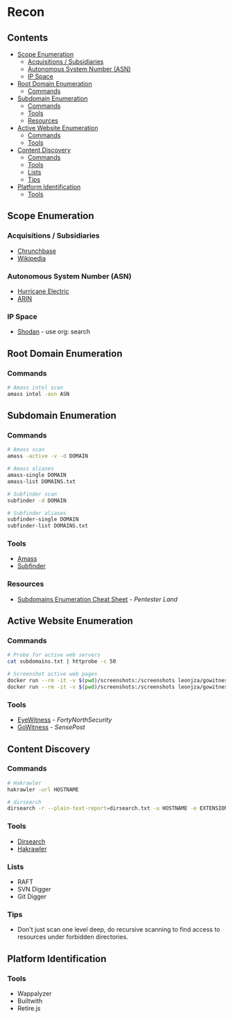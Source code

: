 <!-- omit in toc -->
# Recon

<!-- omit in toc -->
## Contents
- [Scope Enumeration](#scope-enumeration)
  - [Acquisitions / Subsidiaries](#acquisitions--subsidiaries)
  - [Autonomous System Number (ASN)](#autonomous-system-number-asn)
  - [IP Space](#ip-space)
- [Root Domain Enumeration](#root-domain-enumeration)
  - [Commands](#commands)
- [Subdomain Enumeration](#subdomain-enumeration)
  - [Commands](#commands-1)
  - [Tools](#tools)
  - [Resources](#resources)
- [Active Website Enumeration](#active-website-enumeration)
  - [Commands](#commands-2)
  - [Tools](#tools-1)
- [Content Discovery](#content-discovery)
  - [Commands](#commands-3)
  - [Tools](#tools-2)
  - [Lists](#lists)
  - [Tips](#tips)
- [Platform Identification](#platform-identification)
  - [Tools](#tools-3)

## Scope Enumeration

### Acquisitions / Subsidiaries
- [Chrunchbase](https://www.crunchbase.com/)
- [Wikipedia](https://en.wikipedia.org/)

### Autonomous System Number (ASN)
- [Hurricane Electric](http://he.net/)
- [ARIN](https://www.arin.net/)

### IP Space
- [Shodan](https://www.shodan.io/) - use org: search

## Root Domain Enumeration

### Commands
```bash
# Amass intel scan
amass intel -asn ASN
```

## Subdomain Enumeration

### Commands
```bash
# Amass scan
amass -active -v -d DOMAIN

# Amass aliases
amass-single DOMAIN
amass-list DOMAINS.txt

# Subfinder scan
subfinder -d DOMAIN

# Subfinder aliases
subfinder-single DOMAIN
subfinder-list DOMAINS.txt
```

### Tools
- [Amass](https://github.com/OWASP/Amass)
- [Subfinder](https://github.com/projectdiscovery/subfinder)

### Resources
- [Subdomains Enumeration Cheat Sheet](https://pentester.land/cheatsheets/2018/11/14/subdomains-enumeration-cheatsheet.html) - _Pentester Land_

## Active Website Enumeration

### Commands
```bash
# Probe for active web servers
cat subdomains.txt | httprobe -c 50

# Screenshot active web pages
docker run --rm -it -v $(pwd)/screenshots:/screenshots leonjza/gowitness:latest file /screenshots/hostnames.txt
docker run --rm -it -v $(pwd)/screenshots:/screenshots leonjza/gowitness:latest report generate
```

### Tools
- [EyeWitness](https://github.com/FortyNorthSecurity/EyeWitness) - _FortyNorthSecurity_
- [GoWitness](https://github.com/sensepost/gowitness) - _SensePost_

## Content Discovery

### Commands
```bash
# Hakrawler
hakrawler -url HOSTNAME

# dirsearch
dirsearch -r --plain-text-report=dirsearch.txt -u HOSTNAME -e EXTENSION1,EXTENSION2
```

### Tools
- [Dirsearch](https://github.com/maurosoria/dirsearch)
- [Hakrawler](https://github.com/hakluke/hakrawler)

### Lists
- RAFT
- SVN Digger
- Git Digger

### Tips
- Don't just scan one level deep, do recursive scanning to find access to resources under forbidden directories.

## Platform Identification

### Tools
- Wappalyzer
- Builtwith
- Retire.js
